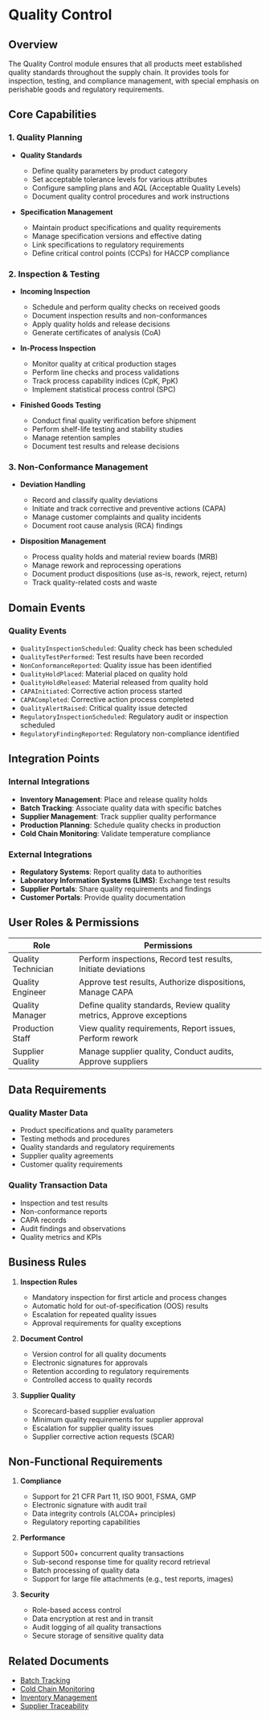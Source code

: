 # Quality Control

## Overview
The Quality Control module ensures that all products meet established quality standards throughout the supply chain. It provides tools for inspection, testing, and compliance management, with special emphasis on perishable goods and regulatory requirements.

## Core Capabilities

### 1. Quality Planning
- **Quality Standards**
  - Define quality parameters by product category
  - Set acceptable tolerance levels for various attributes
  - Configure sampling plans and AQL (Acceptable Quality Levels)
  - Document quality control procedures and work instructions

- **Specification Management**
  - Maintain product specifications and quality requirements
  - Manage specification versions and effective dating
  - Link specifications to regulatory requirements
  - Define critical control points (CCPs) for HACCP compliance

### 2. Inspection & Testing
- **Incoming Inspection**
  - Schedule and perform quality checks on received goods
  - Document inspection results and non-conformances
  - Apply quality holds and release decisions
  - Generate certificates of analysis (CoA)

- **In-Process Inspection**
  - Monitor quality at critical production stages
  - Perform line checks and process validations
  - Track process capability indices (CpK, PpK)
  - Implement statistical process control (SPC)

- **Finished Goods Testing**
  - Conduct final quality verification before shipment
  - Perform shelf-life testing and stability studies
  - Manage retention samples
  - Document test results and release decisions

### 3. Non-Conformance Management
- **Deviation Handling**
  - Record and classify quality deviations
  - Initiate and track corrective and preventive actions (CAPA)
  - Manage customer complaints and quality incidents
  - Document root cause analysis (RCA) findings

- **Disposition Management**
  - Process quality holds and material review boards (MRB)
  - Manage rework and reprocessing operations
  - Document product dispositions (use as-is, rework, reject, return)
  - Track quality-related costs and waste

## Domain Events

### Quality Events
- `QualityInspectionScheduled`: Quality check has been scheduled
- `QualityTestPerformed`: Test results have been recorded
- `NonConformanceReported`: Quality issue has been identified
- `QualityHoldPlaced`: Material placed on quality hold
- `QualityHoldReleased`: Material released from quality hold
- `CAPAInitiated`: Corrective action process started
- `CAPACompleted`: Corrective action process completed
- `QualityAlertRaised`: Critical quality issue detected
- `RegulatoryInspectionScheduled`: Regulatory audit or inspection scheduled
- `RegulatoryFindingReported`: Regulatory non-compliance identified

## Integration Points

### Internal Integrations
- **Inventory Management**: Place and release quality holds
- **Batch Tracking**: Associate quality data with specific batches
- **Supplier Management**: Track supplier quality performance
- **Production Planning**: Schedule quality checks in production
- **Cold Chain Monitoring**: Validate temperature compliance

### External Integrations
- **Regulatory Systems**: Report quality data to authorities
- **Laboratory Information Systems (LIMS)**: Exchange test results
- **Supplier Portals**: Share quality requirements and findings
- **Customer Portals**: Provide quality documentation

## User Roles & Permissions

| Role | Permissions |
|------|-------------|
| Quality Technician | Perform inspections, Record test results, Initiate deviations |
| Quality Engineer | Approve test results, Authorize dispositions, Manage CAPA |
| Quality Manager | Define quality standards, Review quality metrics, Approve exceptions |
| Production Staff | View quality requirements, Report issues, Perform rework |
| Supplier Quality | Manage supplier quality, Conduct audits, Approve suppliers |

## Data Requirements

### Quality Master Data
- Product specifications and quality parameters
- Testing methods and procedures
- Quality standards and regulatory requirements
- Supplier quality agreements
- Customer quality requirements

### Quality Transaction Data
- Inspection and test results
- Non-conformance reports
- CAPA records
- Audit findings and observations
- Quality metrics and KPIs

## Business Rules

1. **Inspection Rules**
   - Mandatory inspection for first article and process changes
   - Automatic hold for out-of-specification (OOS) results
   - Escalation for repeated quality issues
   - Approval requirements for quality exceptions

2. **Document Control**
   - Version control for all quality documents
   - Electronic signatures for approvals
   - Retention according to regulatory requirements
   - Controlled access to quality records

3. **Supplier Quality**
   - Scorecard-based supplier evaluation
   - Minimum quality requirements for supplier approval
   - Escalation for supplier quality issues
   - Supplier corrective action requests (SCAR)

## Non-Functional Requirements

1. **Compliance**
   - Support for 21 CFR Part 11, ISO 9001, FSMA, GMP
   - Electronic signature with audit trail
   - Data integrity controls (ALCOA+ principles)
   - Regulatory reporting capabilities

2. **Performance**
   - Support 500+ concurrent quality transactions
   - Sub-second response time for quality record retrieval
   - Batch processing of quality data
   - Support for large file attachments (e.g., test reports, images)

3. **Security**
   - Role-based access control
   - Data encryption at rest and in transit
   - Audit logging of all quality transactions
   - Secure storage of sensitive quality data

## Related Documents
- [Batch Tracking](./batch_tracking.md)
- [Cold Chain Monitoring](./cold_chain.md)
- [Inventory Management](./inventory.md)
- [Supplier Traceability](./supplier_traceability.md)

